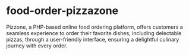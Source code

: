 # food-order-pizzazone
 Pizzone, a PHP-based online food ordering platform, offers customers a seamless experience to order their favorite dishes, including delectable pizzas, through a user-friendly interface, ensuring a delightful culinary journey with every order.
